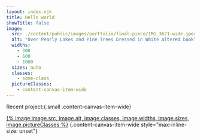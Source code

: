 ```yaml
---
layout: index.njk
title: Hello world
showTitle: false
image:
  src: ./content/public/images/portfolio/final-piece/IMG_3671-wide.jpeg
  alt: "Over Pearly Lakes and Pine Trees Dressed in White altered book"
  widths:
    - 300
    - 600
    - 1000
  sizes: auto
  classes:
    - some-class
  pictureClasses:
    - content-canvas-item-wide
---
```

Recent project:{.small .content-canvas-item-wide}

[{% image image.src, image.alt, image.classes, image.widths, image.sizes, image.pictureClasses %}](/portfolio/over-pearly-lakes/)
{.content-canvas-item-wide style="max-inline-size: unset"}
